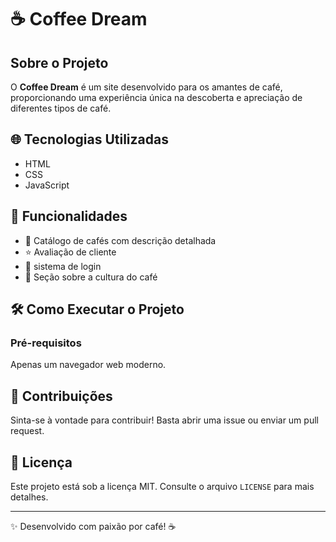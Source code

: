 # ☕ Coffee Dream

## Sobre o Projeto
O **Coffee Dream** é um site desenvolvido para os amantes de café, proporcionando uma experiência única na descoberta e apreciação de diferentes tipos de café.

## 🌐 Tecnologias Utilizadas
- HTML
- CSS
- JavaScript

## 🚀 Funcionalidades
- 📖 Catálogo de cafés com descrição detalhada
- ⭐ Avaliação de cliente
- 🔎 sistema de login
- 👤 Seção sobre a cultura do café


## 🛠 Como Executar o Projeto

### Pré-requisitos
Apenas um navegador web moderno.


## 📌 Contribuições
Sinta-se à vontade para contribuir! Basta abrir uma issue ou enviar um pull request. 

## 📄 Licença
Este projeto está sob a licença MIT. Consulte o arquivo `LICENSE` para mais detalhes.

---
✨ Desenvolvido com paixão por café! ☕


